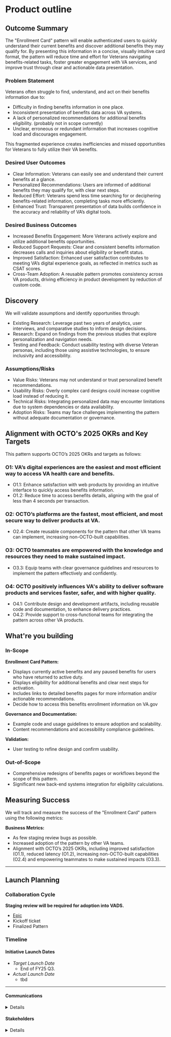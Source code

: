 # Product outline

## Outcome Summary
The "Enrollment Card" pattern will enable authenticated users to quickly understand their current benefits and discover additional benefits they may qualify for. By presenting this information in a concise, visually intuitive card format, the pattern will reduce time and effort for Veterans navigating benefits-related tasks, foster greater engagement with VA services, and improve trust through clear and actionable data presentation.

### Problem Statement
Veterans often struggle to find, understand, and act on their benefits information due to:
- Difficulty in finding benefits information in one place.
- Inconsistent presentation of benefits data across VA systems.
- A lack of personalized recommendations for additional benefits eligibility. (probably not in scope currently)
- Unclear, erroneous or redundant information that increases cognitive load and discourages engagement.

This fragmented experience creates inefficiencies and missed opportunities for Veterans to fully utilize their VA benefits.

### Desired User Outcomes
- Clear Information: Veterans can easily see and understand their current benefits at a glance.
- Personalized Recommendations: Users are informed of additional benefits they may qualify for, with clear next steps.
- Reduced Effort: Veterans spend less time searching for or deciphering benefits-related information, completing tasks more efficiently.
- Enhanced Trust: Transparent presentation of data builds confidence in the accuracy and reliability of VA’s digital tools.

### Desired Business Outcomes
- Increased Benefits Engagement: More Veterans actively explore and utilize additional benefits opportunities.
- Reduced Support Requests: Clear and consistent benefits information decreases calls and inquiries about eligibility or benefit status.
- Improved Satisfaction: Enhanced user satisfaction contributes to meeting VA’s digital experience goals, as reflected in metrics such as CSAT scores.
- Cross-Team Adoption: A reusable pattern promotes consistency across VA products, driving efficiency in product development by reduction of custom code.

## Discovery
We will validate assumptions and identify opportunities through:
- Existing Research: Leverage past two years of analytics, user interviews, and comparative studies to inform design decisions.
- Research: Expand on findings from the previous studies that explore personalization and navigation needs.
- Testing and Feedback: Conduct usability testing with diverse Veteran personas, including those using assistive technologies, to ensure inclusivity and accessibility.

### Assumptions/Risks
- Value Risks: Veterans may not understand or trust personalized benefit recommendations.
- Usability Risks: Overly complex card designs could increase cognitive load instead of reducing it.
- Technical Risks: Integrating personalized data may encounter limitations due to system dependencies or data availability.
- Adoption Risks: Teams may face challenges implementing the pattern without adequate documentation or governance.

## Alignment with OCTO's 2025 OKRs and Key Targets
This pattern supports OCTO’s 2025 OKRs and targets as follows:
### O1: VA’s digital experiences are the easiest and most efficient way to access VA health care and benefits.
- O1.1: Enhance satisfaction with web products by providing an intuitive interface to quickly access benefits information.
- O1.2: Reduce time to access benefits details, aligning with the goal of less than 4 seconds per transaction.

### O2: OCTO’s platforms are the fastest, most efficient, and most secure way to deliver products at VA.
- O2.4: Create reusable components for the pattern that other VA teams can implement, increasing non-OCTO-built capabilities.

### O3: OCTO teammates are empowered with the knowledge and resources they need to make sustained impact.
- O3.3: Equip teams with clear governance guidelines and resources to implement the pattern effectively and confidently.

### O4: OCTO positively influences VA's ability to deliver software products and services faster, safer, and with higher quality.
-  O4.1: Contribute design and development artifacts, including reusable code and documentation, to enhance delivery practices.
- O4.2: Provide support to cross-functional teams for integrating the pattern across other VA products.

 
## What're you building
### In-Scope
**Enrollment Card Pattern:**
- Displays currently active benefits and any paused benefits for users who have returned to active duty.
- Displays eligibility for additional benefits and clear next steps for activation.
- Includes links to detailed benefits pages for more information and/or actionable recommendations.
- Decide how to access this benefits enrollment information on VA.gov

**Governance and Documentation:**
- Example code and usage guidelines to ensure adoption and scalability.
- Content recommendations and accessibility compliance guidelines.

**Validation:**
- User testing to refine design and confirm usability.

### Out-of-Scope
- Comprehensive redesigns of benefits pages or workflows beyond the scope of this pattern.
- Significant new back-end systems integration for eligibility calculations.


## Measuring Success
We will track and measure the success of the "Enrollment Card" pattern using the following metrics:

**Business Metrics:**
- As few staging review bugs as possible.
- Increased adoption of the pattern by other VA teams.
- Alignment with OCTO’s 2025 OKRs, including improved satisfaction (O1.1), reduced latency (O1.2), increasing non-OCTO-built capabilities (O2.4) and empowering teammates to make sustained impacts (O3.3).


--- 

## Launch Planning
### Collaboration Cycle
**Staging review will be required for adoption into VADS.**
- [Epic](https://github.com/department-of-veterans-affairs/tmf-auth-exp-design-patterns/issues/258)
- Kickoff ticket
- Finalized Pattern


### Timeline 

#### Initiative Launch Dates
- *Target Launch Date*
  - End of FY25 Q3.
- *Actual Launch Date* 
  - tbd

---

#### Communications
<details>

- Team Name: Authenticated Experience Design Patterns
- GitHub Label(s): 
- Slack channel: tmf-auth-exp-design-patterns
- Product POCs: Becky Phung (VA Product Owner), Lynn Stahl (Agile6 Product Manager)

</details>


#### Stakeholders
<details>
  
- Office/Department: OCTO/VA Design System, USDS/USWDS
- Contact(s): Matt Dingee (VADS), Kevin Hoffman (VADS), Ryan Thurwell (OCTO), Dave Conlon (OCTO)
 
</details>
